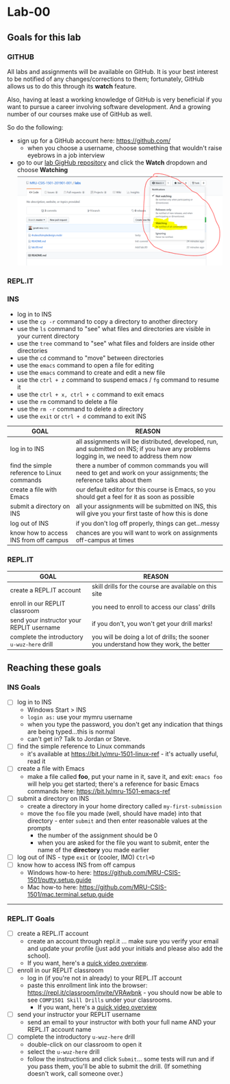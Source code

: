 # Lab-00

## Goals for this lab

### GITHUB

All labs and assignments will be available on GitHub. It is your best interest to be notified of any changes/corrections to them; fortunately, GitHub allows us to do this through its **watch** feature.

Also, having at least a working knowledge of GitHub is very beneficial if you want to pursue a career involving software development. And a growing number of our courses make use of GitHub as well.

So do the following:

- sign up for a GitHub account here: https://github.com/
  - when you choose a username, choose something that wouldn't raise eyebrows in a job interview
- go to our [lab GigHub repository](https://github.com/MRU-CSIS-1501-201901-001/labs) and click the **Watch** dropdown and choose **Watching** ![screenshot](https://github.com/MRU-CSIS-1501-201901-001/labs/blob/master/images/lab.00.00.PNG)

### <span>REPL.IT</span>

### INS

- log in to INS
- use the `cp -r` command to copy a directory to another directory
- use the `ls` command to "see" what files and directories are visible in your current directory
- use the `tree` command to "see" what files and folders are inside other directories
- use the `cd` command to "move" between directories
- use the `emacs` command to open a file for editing
- use the `emacs` command to create and edit a new file
- use the `ctrl + z` command to suspend emacs / `fg` command to resume it
- use the `ctrl + x, ctrl + c` command to exit emacs
- use the `rm` command to delete a file
- use the `rm -r` command to delete a directory
- use the `exit` or `ctrl + d` command to exit INS

| GOAL                                        | REASON                                                                                                                                      |
| ------------------------------------------- | ------------------------------------------------------------------------------------------------------------------------------------------- |
| log in to INS                               | all assignments will be distributed, developed, run, and submitted on INS; if you have any problems logging in, we need to address them now |
| find the simple reference to Linux commands | there a number of common commands you will need to get and work on your assignments; the reference talks about them                         |
| create a file with Emacs                    | our default editor for this course is Emacs, so you should get a feel for it as soon as possible                                            |
| submit a directory on INS                   | all your assignments will be submitted on INS, this will give you your first taste of how this is done                                      |
| log out of INS                              | if you don't log off properly, things can get...messy                                                                                       |
| know how to access INS from off campus      | chances are you will want to work on assignments off-campus at times                                                                        |

### <span>REPL.IT</span>

| GOAL                                         | REASON                                                                                 |
| -------------------------------------------- | -------------------------------------------------------------------------------------- |
| create a REPL.IT account                     | skill drills for the course are available on this site                                 |
| enroll in our REPLIT classroom               | you need to enroll to access our class' drills                                         |
| send your instructor your REPLIT username    | if you don't, you won't get your drill marks!                                          |
| complete the introductory `u-wuz-here` drill | you will be doing a lot of drills; the sooner you understand how they work, the better |

## Reaching these goals

### INS Goals

- [ ] log in to INS
  - Windows Start > INS
  - `login as:` use your mymru username
  - when you type the password, you don't get any indication that things are being typed...this is normal
  - can't get in? Talk to Jordan or Steve.
- [ ] find the simple reference to Linux commands
  - it's available at https://bit.ly/mru-1501-linux-ref - it's actually useful, read it
- [ ] create a file with Emacs
  - make a file called **foo**, put your name in it, save it, and exit: `emacs foo` will help you get started; there's a reference for basic Emacs commands here: https://bit.ly/mru-1501-emacs-ref
- [ ] submit a directory on INS
  - create a directory in your home directory called `my-first-submission`
  - move the `foo` file you made (well, should have made) into that directory - enter `submit` and then enter reasonable values at the prompts
    - the number of the assignment should be 0
    - when you are asked for the file you want to submit, enter the name of the **directory** you made earlier
- [ ] log out of INS - type `exit` or (cooler, IMO) `Ctrl+D`
- [ ] know how to access INS from off campus
  - Windows how-to here: https://github.com/MRU-CSIS-1501/putty.setup.guide
  - Mac how-to here: https://github.com/MRU-CSIS-1501/mac.terminal.setup.guide

---

### REPL.IT Goals

- [ ] create a REPL.IT account
  - create an account through repl.it ... make sure you verify your email and update your profile (just add your initials and please also add the school).
  - If you want, here's a [quick video overview](https://drive.google.com/a/mtroyal.ca/file/d/1K-dHMREkC4_z_U5b7k4HUBLe0q8m3p5z/view?usp=sharing).
- [ ] enroll in our REPLIT classroom
  - log in (if you're not in already) to your REPL.IT account
  - paste this enrollment link into the browser: https://repl.it/classroom/invite/VRAwbnk - you should now be able to see `COMP1501 Skill Drills` under your classrooms.
    - If you want, here's a [quick video overview](https://drive.google.com/a/mtroyal.ca/file/d/1PqeRqn1-mPn2MYpNsPgWWP-SP_vnRxqf/view?usp=sharing)
- [ ] send your instructor your REPLIT username
  - send an email to your instructor with both your full name AND your REPL.IT account name
- [ ] complete the introductory `u-wuz-here` drill
  - double-click on our classroom to open it
  - select the `u-wuz-here` drill
  - follow the instructions and click `Submit`... some tests will run and if you pass them, you'll be able to submit the drill. (If something doesn't work, call someone over.)
